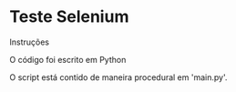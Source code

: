 # Teste Selenium

Instruções

O código foi escrito em Python

O script está contido de maneira procedural em 'main.py'.

